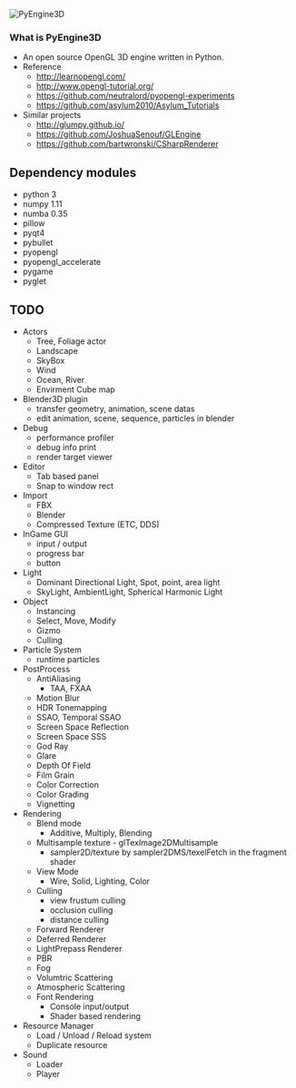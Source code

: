 ![PyEngine3D](https://github.com/ubuntunux/PyEngine3D/blob/master/PyEngine3D.png)

### What is PyEngine3D
* An open source OpenGL 3D engine written in Python.
* Reference
    - http://learnopengl.com/
    - http://www.opengl-tutorial.org/
    - https://github.com/neutralord/pyopengl-experiments
    - https://github.com/asylum2010/Asylum_Tutorials
* Similar projects
    - http://glumpy.github.io/
    - https://github.com/JoshuaSenouf/GLEngine
    - https://github.com/bartwronski/CSharpRenderer

## Dependency modules
 - python 3
 - numpy 1.11
 - numba 0.35
 - pillow
 - pyqt4
 - pybullet
 - pyopengl
 - pyopengl_accelerate
 - pygame
 - pyglet

## TODO
* Actors
    - Tree, Foliage actor
    - Landscape
    - SkyBox
    - Wind
    - Ocean, River
    - Envirment Cube map
* Blender3D plugin
    - transfer geometry, animation, scene datas
    - edit animation, scene, sequence, particles in blender
* Debug
    - performance profiler
    - debug info print
    - render target viewer
* Editor
    - Tab based panel
    - Snap to window rect
* Import
    - FBX
    - Blender
    - Compressed Texture (ETC, DDS)
* InGame GUI
    - input / output
    - progress bar
    - button
* Light
    - Dominant Directional Light, Spot, point, area light
    - SkyLight, AmbientLight, Spherical Harmonic Light
* Object
    - Instancing
    - Select, Move, Modify
    - Gizmo
    - Culling
* Particle System
    - runtime particles
* PostProcess
    - AntiAliasing
        - TAA, FXAA
    - Motion Blur
    - HDR Tonemapping
    - SSAO, Temporal SSAO
    - Screen Space Reflection
    - Screen Space SSS
    - God Ray
    - Glare
    - Depth Of Field
    - Film Grain
    - Color Correction
    - Color Grading
    - Vignetting
* Rendering
    - Blend mode
        - Additive, Multiply, Blending
    - Multisample texture - glTexImage2DMultisample
        - sampler2D/texture by sampler2DMS/texelFetch in the fragment shader
    - View Mode
        - Wire, Solid, Lighting, Color
    - Culling
        - view frustum culling
        - occlusion culling
        - distance culling
    - Forward Renderer
    - Deferred Renderer
    - LightPrepass Renderer
    - PBR
    - Fog
    - Volumtric Scattering
    - Atmospheric Scattering
    - Font Rendering
        - Console input/output
        - Shader based rendering
* Resource Manager
    - Load / Unload / Reload system
    - Duplicate resource
* Sound
    - Loader
    - Player
